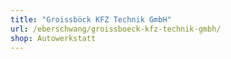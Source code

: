 ```yaml
---
title: "Groissböck KFZ Technik GmbH"
url: /eberschwang/groissboeck-kfz-technik-gmbh/
shop: Autowerkstatt
---
```

